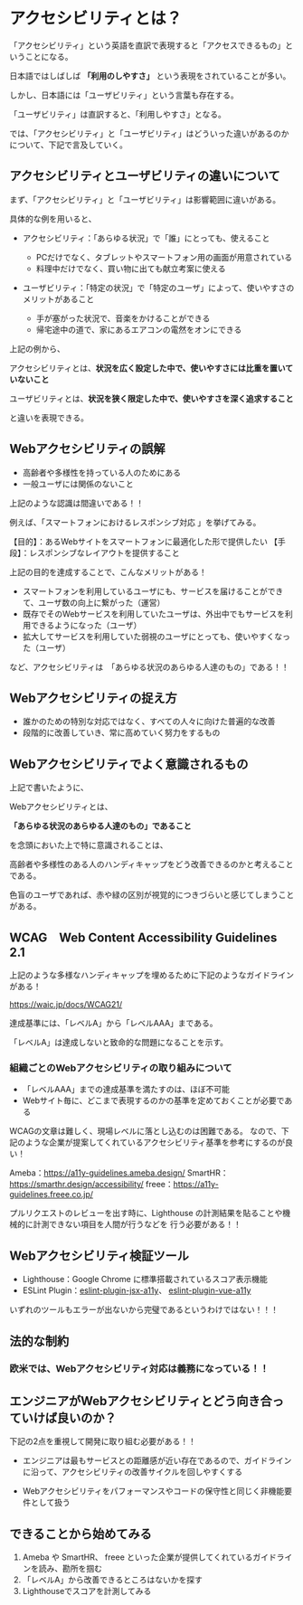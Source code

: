 # アクセシビリティとは？

「アクセシビリティ」という英語を直訳で表現すると「アクセスできるもの」ということになる。

日本語ではしばしば **「利用のしやすさ」** という表現をされていることが多い。

しかし、日本語には「ユーザビリティ」という言葉も存在する。

「ユーザビリティ」は直訳すると、「利用しやすさ」となる。

では、「アクセシビリティ」と「ユーザビリティ」はどういった違いがあるのかについて、下記で言及していく。

## アクセシビリティとユーザビリティの違いについて

まず、「アクセシビリティ」と「ユーザビリティ」は影響範囲に違いがある。

具体的な例を用いると、

- アクセシビリティ：「あらゆる状況」で「誰」にとっても、使えること
  - PCだけでなく、タブレットやスマートフォン用の画面が用意されている 
  - 料理中だけでなく、買い物に出ても献立考案に使える

- ユーザビリティ：「特定の状況」で「特定のユーザ」によって、使いやすさのメリットがあること
  - 手が塞がった状況で、音楽をかけることができる
  - 帰宅途中の道で、家にあるエアコンの電然をオンにできる

上記の例から、

アクセシビリティとは、**状況を広く設定した中で、使いやすさには比重を置いていないこと**

ユーザビリティとは、**状況を狭く限定した中で、使いやすさを深く追求すること**

と違いを表現できる。

## Webアクセシビリティの誤解

- 高齢者や多様性を持っている人のためにある
- 一般ユーザには関係のないこと

上記のような認識は間違いである！！

例えば、「スマートフォンにおけるレスポンシブ対応 」を挙げてみる。

【目的】：あるWebサイトをスマートフォンに最適化した形で提供したい
【手段】：レスポンシブなレイアウトを提供すること

上記の目的を達成することで、こんなメリットがある！

- スマートフォンを利用しているユーザにも、サービスを届けることができて、ユーザ数の向上に繋がった（運営）
- 既存でそのWebサービスを利用していたユーザは、外出中でもサービスを利用できるようになった（ユーザ）
- 拡大してサービスを利用していた弱視のユーザにとっても、使いやすくなった（ユーザ）

など、アクセシビリティは　「あらゆる状況のあらゆる人達のもの」である！！

## Webアクセシビリティの捉え方

- 誰かのための特別な対応ではなく、すべての人々に向けた普遍的な改善
- 段階的に改善していき、常に高めていく努力をするもの

## Webアクセシビリティでよく意識されるもの

上記で書いたように、

Webアクセシビリティとは、

**「あらゆる状況のあらゆる人達のもの」であること**

を念頭においた上で特に意識されることは、

高齢者や多様性のある人のハンディキャップをどう改善できるのかと考えることである。

色盲のユーザであれば、赤や緑の区別が視覚的につきづらいと感じてしまうことがある。

## WCAG　Web Content Accessibility Guidelines  2.1

上記のような多様なハンディキャップを埋めるために下記のようなガイドラインがある！

https://waic.jp/docs/WCAG21/

達成基準には、「レベルA」から「レベルAAA」まである。

「レベルA」は達成しないと致命的な問題になることを示す。

### 組織ごとのWebアクセシビリティの取り組みについて

- 「レベルAAA」までの達成基準を満たすのは、ほぼ不可能
- Webサイト毎に、どこまで表現するのかの基準を定めておくことが必要である

WCAGの文章は難しく、現場レベルに落とし込むのは困難である。
なので、下記のような企業が提案してくれているアクセシビリティ基準を参考にするのが良い！

Ameba：https://a11y-guidelines.ameba.design/
SmartHR：https://smarthr.design/accessibility/
freee：https://a11y-guidelines.freee.co.jp/

プルリクエストのレビューを出す時に、Lighthouse の計測結果を貼ることや機械的に計測できない項目を人間が行うなどを
行う必要がある！！

## Webアクセシビリティ検証ツール

- Lighthouse：Google Chrome に標準搭載されているスコア表示機能
- ESLint Plugin：[eslint-plugin-jsx-a11y](https://www.npmjs.com/package/eslint-plugin-jsx-a11y)、 [eslint-plugin-vue-a11y](https://www.npmjs.com/package/eslint-plugin-vue-a11y)


いずれのツールもエラーが出ないから完璧であるというわけではない！！！


## 法的な制約

### 欧米では、Webアクセシビリティ対応は義務になっている！！


## エンジニアがWebアクセシビリティとどう向き合っていけば良いのか？

下記の2点を重視して開発に取り組む必要がある！！

- エンジニアは最もサービスとの距離感が近い存在であるので、ガイドラインに沿って、アクセシビリティの改善サイクルを回しやすくする

- Webアクセシビリティをパフォーマンスやコードの保守性と同じく非機能要件として扱う


## できることから始めてみる

1. Ameba や SmartHR、 freee といった企業が提供してくれているガイドラインを読み、勘所を掴む
2. 「レベルA」から改善できるところはないかを探す
3. Lighthouseでスコアを計測してみる


